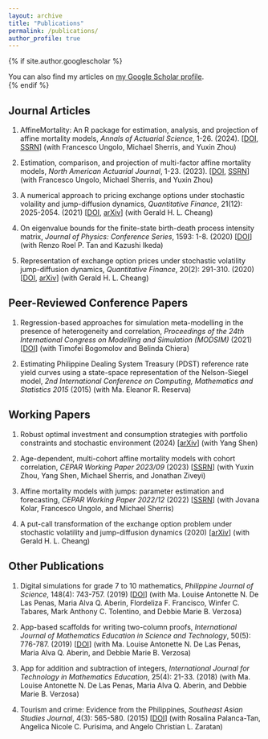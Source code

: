 ```yaml
---
layout: archive
title: "Publications"
permalink: /publications/
author_profile: true
---
```


{% if site.author.googlescholar %}
  <div class="wordwrap">You can also find my articles on <a href="{{site.author.googlescholar}}">my Google Scholar profile</a>.</div> 
{% endif %}



## Journal Articles

1. AffineMortality: An R package for estimation, analysis, and projection of affine mortality models, *Annals of Actuarial Science*, 1-26. (2024). [[DOI](https://doi.org/10.1017/S1748499524000149), [SSRN](https://papers.ssrn.com/sol3/papers.cfm?abstract_id=3912983)]
    (with Francesco Ungolo, Michael Sherris, and Yuxin Zhou)


1. Estimation, comparison, and projection of multi-factor affine mortality models, *North American Actuarial Journal*, 1-23. (2023). [[DOI](https://doi.org/10.1080/10920277.2023.2238793), [SSRN](https://papers.ssrn.com/sol3/papers.cfm?abstract_id=3912981)]
    (with Francesco Ungolo, Michael Sherris, and Yuxin Zhou)

1. A numerical approach to pricing exchange options under stochastic volaility and jump-diffusion dynamics, *Quantitative Finance*, 21(12): 2025-2054. (2021) [[DOI](https://doi.org/10.1080/14697688.2021.1926534), [arXiv](https://arxiv.org/abs/2106.07362)]
    (with Gerald H. L. Cheang)

1. On eigenvalue bounds for the finite-state birth-death process intensity matrix, *Journal of Physics: Conference Series*, 1593: 1-8. (2020) [[DOI](https://doi.org/10.1088/1742-6596/1593/1/012005)]
    (with Renzo Roel P. Tan and Kazushi Ikeda)

1. Representation of exchange option prices under stochastic volatility jump-diffusion dynamics, *Quantitative Finance*, 20(2): 291-310. (2020) [[DOI](https://doi.org/10.1080/14697688.2019.1655785), [arXiv](https://arxiv.org/abs/2002.10202)]
    (with Gerald H. L. Cheang)

## Peer-Reviewed Conference Papers

1. Regression-based approaches for simulation meta-modelling in the presence of heterogeneity and correlation, *Proceedings of the 24th International Congress on Modelling and Simulation (MODSIM)* (2021) [[DOI](https://doi.org/10.36334/modsim.2021.M5.garces)]
    (with Timofei Bogomolov and Belinda Chiera)

1. Estimating Philippine Dealing System Treasury (PDST) reference rate yield curves using a state-space representation of the Nelson-Siegel model, *2nd International Conference on Computing, Mathematics and Statistics 2015* (2015)
    (with Ma. Eleanor R. Reserva)

## Working Papers

1. Robust optimal investment and consumption strategies with portfolio constraints and stochastic environment (2024) [[arXiv](https://arxiv.org/abs/2407.02831)]
    (with Yang Shen)

1. Age-dependent, multi-cohort affine mortality models with cohort correlation, *CEPAR Working Paper 2023/09* (2023) [[SSRN](https://papers.ssrn.com/sol3/papers.cfm?abstract_id=4456316)]
    (with Yuxin Zhou, Yang Shen, Michael Sherris, and Jonathan Ziveyi)

1. Affine mortality models with jumps: parameter estimation and forecasting, *CEPAR Working Paper 2022/12* (2022) [[SSRN](https://papers.ssrn.com/sol3/papers.cfm?abstract_id=4220454)]
    (with Jovana Kolar, Francesco Ungolo, and Michael Sherris)

1. A put-call transformation of the exchange option problem under stochastic volatility and jump-diffusion dynamics (2020) [[arXiv](https://arxiv.org/abs/2002.10194)]
    (with Gerald H. L. Cheang)


## Other Publications

1. Digital simulations for grade 7 to 10 mathematics, *Philippine Journal of Science*, 148(4): 743-757. (2019) [[DOI](https://philjournalsci.dost.gov.ph/publication/regular-issues/past-issues/95-vol-148-no-4-december-2019/1149-digital-simulations-for-grade-7-to-10-mathematics)]
    (with Ma. Louise Antonette N. De Las Penas, Maria Alva Q. Aberin, Flordeliza F. Francisco, Winfer C. Tabares, Mark Anthony C. Tolentino, and Debbie Marie B. Verzosa)

1. App-based scaffolds for writing two-column proofs, *International Journal of Mathematics Education in Science and Technology*, 50(5): 776-787. (2019) [[DOI](https://doi.org/10.1080/0020739X.2018.1500654)]
    (with Ma. Louise Antonette N. De Las Penas, Maria Alva Q. Aberin, and Debbie Marie B. Verzosa)

1. App for addition and subtraction of integers, *International Journal for Technology in Mathematics Education*, 25(4): 21-33. (2018)
    (with Ma. Louise Antonette N. De Las Penas, Maria Alva Q. Aberin, and Debbie Marie B. Verzosa)

1. Tourism and crime: Evidence from the Philippines, *Southeast Asian Studies Journal*, 4(3): 565-580. (2015) [[DOI](https://doi.org/10.20495/seas.4.3_565)]
    (with Rosalina Palanca-Tan, Angelica Nicole C. Purisima, and Angelo Christian L. Zaratan)

<!--

{% include base_path %}

{% for post in site.publications reversed %}
  {% include archive-single.html %}
{% endfor %}

-->
